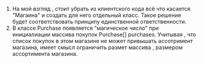 1. На мой взгляд , стоит убрать из клиентского кода всё что касается "Магаина" и создать для него 
отдельный класс. Такое решение будет соответствовать принципу единственной ответственности.
2. В классе Purchase появляется "магическое число" при инициалиации массива покупок Purchase[] purchases. 
Учитывая , что список покупок в этом магазине не может привышать ассотримент магазина, имеет смысл ограничить размет массива
, размером ассортимента магазина.